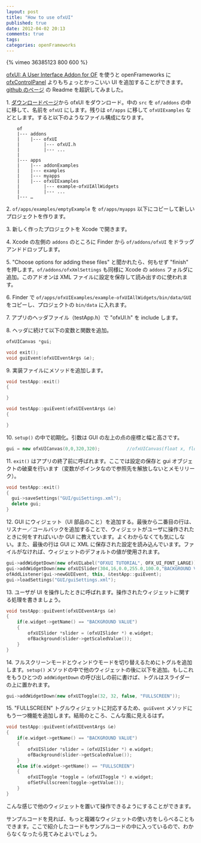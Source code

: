 ```yaml
---
layout: post
title: "How to use ofxUI"
published: true
date: 2012-04-02 20:13
comments: true
tags: 
categories: openFrameworks
---
```


{% vimeo 36385123 800 600 %}

[ofxUI: A User Interface Addon for OF](http://www.syedrezaali.com/blog/?p=2172) を使うと openFrameworks に [ofxControlPanel](https://github.com/ofTheo/ofxControlPanel) よりもちょっとかっこいい UI を追加することができます。[github のページ](https://github.com/rezaali/ofxUI) の Readme を超訳してみました。

1\. [ダウンロードページ](https://github.com/rezaali/ofxUI/downloads)から ofxUI をダウンロード。中の `src` を `of/addons` の中に移して、名前を `ofxUI` にします。残りは `of/apps` に移して `ofxUIExamples` などとします。すると以下のようなファイル構成になります。

        of
        |--- addons
        |    |--- ofxUI
        |         |--- ofxUI.h
        |         |--- ...
        |
        |--- apps
        |    |--- addonExamples
        |    |--- examples
        |    |--- myapps
        |    |--- ofxUIExamples
        |         |--- example-ofxUIAllWidgets
        |         |--- ...
        |--- …

2\. `of/apps/examples/emptyExample` を `of/apps/myapps` 以下にコピーして新しいプロジェクトを作ります。

3\. 新しく作ったプロジェクトを Xcode で開きます。

4\. Xcode の左側の `addons` のところに Finder から `of/addons/ofxUI` をドラッグアンドドロップします。

5\. "Choose options for adding these files" と聞かれたら、何もせず "finish" を押します。`of/addons/ofxXmlSettings` も同様に Xcode の `addons` フォルダに追加。このアドオンは XML ファイルに設定を保存して読み出すのに使われます。

6\. Finder で `of/apps/ofxUIExamples/example-ofxUIAllWidgets/bin/data/GUI` をコピーし、プロジェクトの `bin/data` に入れます。

7\. アプリのヘッダファイル（testApp.h）で "ofxUI.h" を include します。

8\. ヘッダに続けて以下の変数と関数を追加。

```cpp
ofxUICanvas *gui;

void exit();
void guiEvent(ofxUIEventArgs &e);
```

9\. 実装ファイルにメソッドを追加します。

```cpp
void testApp::exit()
{

}

void testApp::guiEvent(ofxUIEventArgs &e)
{

}
```

10\. `setup()` の中で初期化。引数は GUI の左上の点の座標と幅と高さです。

```cpp
gui = new ofxUICanvas(0,0,320,320);          //ofxUICanvas(float x, float y, float width, float height)         
```

11\. `exit()` はアプリの終了前に呼ばれます。ここでは設定の保存と gui オブジェクトの破棄を行います（変数がポインタなので参照先を解放しないとメモリリーク）。

```cpp
void testApp::exit()
{
  gui->saveSettings("GUI/guiSettings.xml");    
  delete gui;
}
```

12\. GUI にウィジェット（UI 部品のこと）を追加する。最後から二番目の行は、リスナー／コールバックを追加することで、ウィジェットがユーザに操作されたときに何をすればいいか GUI に教えています。よくわからなくても気にしない。また、最後の行は GUI に XML に保存された設定を読み込んでいます。ファイルがなければ、ウィジェットのデフォルトの値が使用されます。

```cpp
gui->addWidgetDown(new ofxUILabel("OFXUI TUTORIAL", OFX_UI_FONT_LARGE));
gui->addWidgetDown(new ofxUISlider(304,16,0.0,255.0,100.0,"BACKGROUND VALUE"));
ofAddListener(gui->newGUIEvent, this, &testApp::guiEvent);
gui->loadSettings("GUI/guiSettings.xml");
```

13\. ユーザが UI を操作したときに呼ばれます。操作されたウィジェットに関する処理を書きましょう。

```cpp
void testApp::guiEvent(ofxUIEventArgs &e)
{
    if(e.widget->getName() == "BACKGROUND VALUE")    
    {
        ofxUISlider *slider = (ofxUISlider *) e.widget;   
        ofBackground(slider->getScaledValue());
    }  
}
```

14\. フルスクリーンモードとウィンドウモードを切り替えるためにトグルを追加します。`setup()` メソッドの中で他のウィジェットの後に以下を追加。もしこれをもうひとつの `addWidgetDown` の呼び出しの前に書けば、トグルはスライダーの上に置かれます。

```cpp
gui->addWidgetDown(new ofxUIToggle(32, 32, false, "FULLSCREEN"));
```

15\. "FULLSCREEN" トグルウィジェットに対応するため、`guiEvent` メソッドにもう一つ機能を追加します。結局のところ、こんな風に見えるはず。

```cpp
void testApp::guiEvent(ofxUIEventArgs &e)
{
    if(e.widget->getName() == "BACKGROUND VALUE")
    {
        ofxUISlider *slider = (ofxUISlider *) e.widget;   
        ofBackground(slider->getScaledValue());
    }
    else if(e.widget->getName() == "FULLSCREEN")
    {
        ofxUIToggle *toggle = (ofxUIToggle *) e.widget;
        ofSetFullscreen(toggle->getValue());
    }   
}
```

こんな感じで他のウィジェットを置いて操作できるようにすることができます。

サンプルコードを見れば、もっと複雑なウィジェットの使い方をしらべることもできます。ここで紹介したコードもサンプルコードの中に入っているので、わからなくなったら見てみとよいでしょう。

